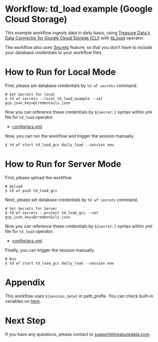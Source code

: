 # Workflow: td_load example (Google Cloud Storage)

This example workflow ingests data in daily basis, using [Treasure Data's Data Connector for Google Cloud Storage (CLI)](https://docs.treasuredata.com/display/public/INT/Google+Cloud+Storage+Import+Integration+CLI) with [td_load](https://docs.digdag.io/operators.html#td-load-treasure-data-bulk-loading) operator.

The workflow also uses [Secrets](https://docs.treasuredata.com/display/public/PD/Setting+Workflow+Secrets+from+the+Command+Line) feature, so that you don't have to include your database credentials to your workflow files.

# How to Run for Local Mode

First, please set database credentials by `td wf secrets` command.

    # Set Secrets for local
    $ td wf secrets --local td_load_example --set gcp.json_key=@credentails.json

Now you can reference these credentials by `${secret:}` syntax within yml file for `td_load` operator.

- [config/gcs.yml](config/gcs.yml)

Now, you can run the workflow and trigger the session manually.

    $ td wf start td_load_gcs daily_load --session now

# How to Run for Server Mode

First, please upload the workflow.

    # Upload
    $ td wf push td_load_gcs

Next, please set database credentials by `td wf secrets` command.

    # Set Secrets for Server
    $ td wf secrets --project td_load_gcs --set gcp.json_key=@credentails.json

Now you can reference these credentials by `${secret:}` syntax within yml file for `td_load` operator.

- [config/gcs.yml](config/gcs.yml)

Finally, you can trigger the session manually.

    # Run
    $ td wf start td_load_gcs daily_load --session now

# Appendix

This workflow uses `${session_date}` in path_prefix.
You can check built-in variables on [here](https://docs.digdag.io/workflow_definition.html#using-variables).

# Next Step

If you have any questions, please contact to support@treasuredata.com.
